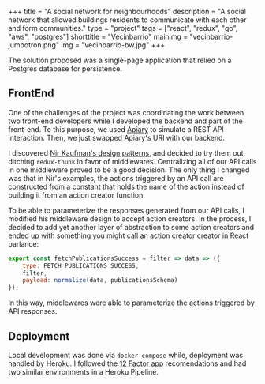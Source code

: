 +++
title = "A social network for neighbourhoods"
description = "A social network that allowed buildings residents to communicate with each other and form communities."
type = "project"
tags = ["react", "redux", "go", "aws", "postgres"]
shorttitle = "Vecinbarrio"
mainimg = "vecinbarrio-jumbotron.png"
img = "vecinbarrio-bw.jpg"
+++

The solution proposed was a single-page 
application that relied on a Postgres
database for persistence. 

## FrontEnd 

One of the challenges of the project was
coordinating the work between two front-end
developers while I developed the backend and
part of the front-end. To this purpose, we 
used [Apiary][apiary] to simulate a REST API
interaction. Then, we just swapped Apiary's
URI with our backend.

I discovered [Nir Kaufman's design patterns][nir],
and decided to try them out,
ditching `redux-thunk` in favor of middlewares.
Centralizing all of our API calls in one
middleware proved to be a good decision. 
The only thing I changed was that in Nir's examples,
the actions triggered by an API call are 
constructed from a constant that holds 
the name of the action instead of building it from
an action creator function. 

To be able to parameterize the responses
generated from our API calls, I
modified his middleware design to accept 
action creators. In the process, I decided
to add yet another layer of abstraction to
some action creators and ended up with 
something you might call an action creator
creator in React parlance:

```javascript
export const fetchPublicationsSuccess = filter => data => ({
	type: FETCH_PUBLICATIONS_SUCCESS,
	filter,
	payload: normalize(data, publicationsSchema)
});
```

In this way, middlewares were able to 
parameterize the actions triggered by
API responses. 

## Deployment

Local development was done via `docker-compose`
while, deployment was handled by Heroku. I 
followed the [12 Factor app][12factor]
recomendations and had two similar environments
in a Heroku Pipeline.

[apiary]: https://www.apiary.io/
[nir]: https://www.youtube.com/watch?v=JUuic7mEs-s
[12factor]: https://12factor.net/
